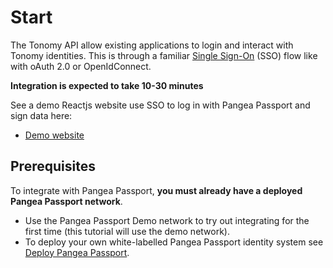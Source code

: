 # Start

The Tonomy API allow existing applications to login and interact with Tonomy identities. This is through a familiar [Single Sign-On](https://en.wikipedia.org/wiki/Single\_sign-on) (SSO) flow like with oAuth 2.0 or OpenIdConnect.

**Integration is expected to take 10-30 minutes**

See a demo Reactjs website use SSO to log in with Pangea Passport and sign data here:

* [Demo website](https://demo.demo.tonomy.foundation)

## Prerequisites

To integrate with Pangea Passport, **you must already have a deployed Pangea Passport network**.

* Use the Pangea Passport Demo network to try out integrating for the first time (this tutorial will use the demo network).
* To deploy your own white-labelled Pangea Passport identity system see [Deploy Pangea Passport](../../guides/deploy/).
